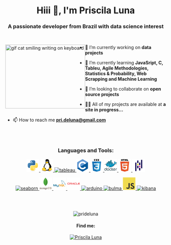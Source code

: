 
<h1 align="center">Hiii 👋, I'm Priscila Luna</h1>
<h3 align="center">A passionate developer from Brazil with data science interest</h3>
<br>


<a  href="https://images6.fanpop.com/image/photos/37500000/Chi-typing-on-a-computer-chis-sweet-home-chis-new-address-37597964-320-240.gif"><img src="https://media1.giphy.com/media/LHZyixOnHwDDy/giphy.gif?cid=790b7611e79831ea1ddcfed6878f3ce7cf691d9261a0a50c&rid=giphy.gif&ct=g"  align="left" width="250" height="200" title="gif cat smiling writing on keyboard"/></a>







- 🔭 I’m currently working on **data projects**

- 🌱 I’m currently learning **JavaSript, C, Tableu, Agile Methodologies, Statistics & Probability, Web Scrapping and Machine Learning**

- 👯 I’m looking to collaborate on **open source projects**

- 👨‍💻 All of my projects are available at **a site in progress...**

- 📫 How to reach me **pri.deluna@gmail.com**
<!---
<h3 align="left">Connect with me:</h3>
<p align="left">
</p>
--->
<br>
<br>
<h3 align="center">Languages and Tools:</h3>

<p align="center">
  <a href="https://www.python.org" target="_blank" rel="noreferrer"> <img src="https://raw.githubusercontent.com/devicons/devicon/master/icons/python/python-original.svg" alt="python" width="40" height="40"/> </a> <a href="https://www.linux.org/" target="_blank" rel="noreferrer"> <img src="https://raw.githubusercontent.com/devicons/devicon/master/icons/linux/linux-original.svg" alt="linux" width="40" height="40"/> </a> <a href="https://www.tableau.com" target="_blank" rel="noreferrer"> <img src="https://cdn.worldvectorlogo.com/logos/tableau-software.svg" alt="tableau" width="40" height="40"/> </a> <a href="https://www.cprogramming.com/" target="_blank" rel="noreferrer"> <img src="https://raw.githubusercontent.com/devicons/devicon/master/icons/c/c-original.svg" alt="c" width="40" height="40"/> </a> <a href="https://www.w3schools.com/css/" target="_blank" rel="noreferrer"> <img src="https://raw.githubusercontent.com/devicons/devicon/master/icons/css3/css3-original-wordmark.svg" alt="css3" width="40" height="40"/> </a> <a href="https://www.docker.com/" target="_blank" rel="noreferrer"> <img src="https://raw.githubusercontent.com/devicons/devicon/master/icons/docker/docker-original-wordmark.svg" alt="docker" width="40" height="40"/> </a> <a href="https://www.w3.org/html/" target="_blank" rel="noreferrer"> <img src="https://raw.githubusercontent.com/devicons/devicon/master/icons/html5/html5-original-wordmark.svg" alt="html5" width="40" height="40"/> </a> <a href="https://pandas.pydata.org/" target="_blank" rel="noreferrer"> <img src="https://raw.githubusercontent.com/devicons/devicon/2ae2a900d2f041da66e950e4d48052658d850630/icons/pandas/pandas-original.svg" alt="pandas" width="40" height="40"/> </a>
   
 <p align="center"><a href="https://seaborn.pydata.org/" target="_blank" rel="noreferrer"> <img src="https://seaborn.pydata.org/_images/logo-mark-lightbg.svg" alt="seaborn" width="40" height="40"/> </a> <a href="https://www.mongodb.com/" target="_blank" rel="noreferrer"> <img src="https://raw.githubusercontent.com/devicons/devicon/master/icons/mongodb/mongodb-original-wordmark.svg" alt="mongodb" width="40" height="40"/> </a> <a href="https://www.mysql.com/" target="_blank" rel="noreferrer"> <img src="https://raw.githubusercontent.com/devicons/devicon/master/icons/mysql/mysql-original-wordmark.svg" alt="mysql" width="40" height="40"/> </a> <a href="https://www.oracle.com/" target="_blank" rel="noreferrer"> <img src="https://raw.githubusercontent.com/devicons/devicon/master/icons/oracle/oracle-original.svg" alt="oracle" width="40" height="40"/> </a> 
 <a href="https://www.arduino.cc/" target="_blank" rel="noreferrer"> <img src="https://cdn.worldvectorlogo.com/logos/arduino-1.svg" alt="arduino" width="40" height="40"/> </a> <a href="https://bulma.io/" target="_blank" rel="noreferrer"> <img src="https://raw.githubusercontent.com/gilbarbara/logos/804dc257b59e144eaca5bc6ffd16949752c6f789/logos/bulma.svg" alt="bulma" width="40" height="40"/> </a> <a href="https://developer.mozilla.org/en-US/docs/Web/JavaScript" target="_blank" rel="noreferrer"> <img src="https://raw.githubusercontent.com/devicons/devicon/master/icons/javascript/javascript-original.svg" alt="javascript" width="40" height="40"/> </a> <a href="https://www.elastic.co/kibana" target="_blank" rel="noreferrer"> <img src="https://www.vectorlogo.zone/logos/elasticco_kibana/elasticco_kibana-icon.svg" alt="kibana" width="40" height="40"/> </a>
 
</p>  
 

<br>
<br>
<p align="center"><img align="center" src="https://github-readme-stats.vercel.app/api/top-langs?username=prideluna&show_icons=true&locale=en&layout=compact" alt="prideluna" /></p>



<h4 align="center">Find me: </h4>
<p align="center"> <a href="https://www.linkedin.com/in/priscila-luna" target="_blank" rel="noreferrer"> <img src="https://cdn.worldvectorlogo.com/logos/linkedin-icon-2.svg" alt="Priscila Luna" width="40" height="40"/> </a> 
<!---
prideluna/prideluna is a ✨ special ✨ repository because its `README.md` (this file) appears on your GitHub profile.
https://rahuldkjain.github.io/gh-profile-readme-generator/ --- https://worldvectorlogo.com
--->
